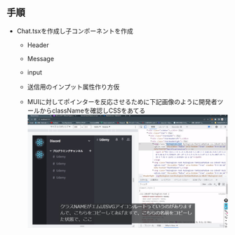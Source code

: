 ## 手順
- Chat.tsxを作成し子コンポーネントを作成
    - Header

    - Message



    - input
    - 送信用のインプット属性作り方仮
    
    - MUIに対してポインターを反応させるために下記画像のように開発者ツールからclassNameを確認しCSSをあてる
 ![alt text](image-3.png)
